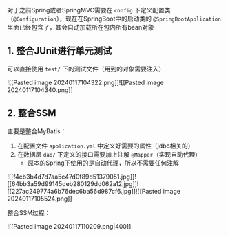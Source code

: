 对于之前Spring或者SpringMVC需要在 `config` 下定义配置类（`@Configuration`），现在在SpringBoot中的启动类的 `@SpringBootApplication` 里面已经包含了，其会自动加载所在包内所有bean对象

## 1. 整合JUnit进行单元测试

可以直接使用 `test/` 下的测试文件（用到的对象需要注入）

![[Pasted image 20240117104322.png]]![[Pasted image 20240117104340.png]]

## 2. 整合SSM

主要是整合MyBatis：

1. 在配置文件 `application.yml` 中定义好需要的属性（jdbc相关的）
2. 在数据层 `dao/` 下定义的接口需要加上注解 `@Mapper`（实现自动代理）
	* 原本的Spring下使用的是自动代理，所以不需要任何注解

![[f4cb3b4d7d7aa5c47d0f89d51379051.jpg]]![[64bb3a59d99145deb280129dd062a12.jpg]]![[227ac249774a6b76dec6ba56d987cf6.jpg]]![[Pasted image 20240117105524.png]]

整合SSM过程：

![[Pasted image 20240117110209.png|400]]


